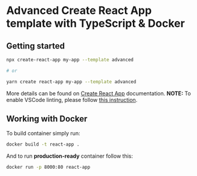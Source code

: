 # Advanced Create React App template with TypeScript & Docker

## Getting started

```bash
npx create-react-app my-app --template advanced

# or

yarn create react-app my-app --template advanced
```

More details can be found on [Create React App](https://facebook.github.io/create-react-app/docs/getting-started) documentation.
**NOTE:** To enable VSCode linting, please follow [this instruction](https://facebook.github.io/create-react-app/docs/setting-up-your-editor#displaying-lint-output-in-the-editor).

## Working with Docker

To build container simply run:

```bash
docker build -t react-app .
```

And to run **production-ready** container follow this:

```bash
docker run -p 8000:80 react-app
```
